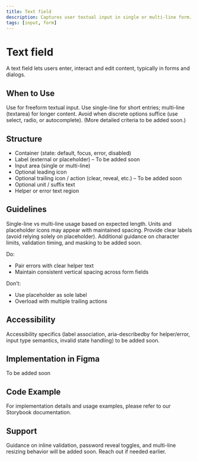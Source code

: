 ```yaml
---
title: Text field
description: Captures user textual input in single or multi-line form.
tags: [input, form]
---
```


# Text field

A text field lets users enter, interact and edit content, typically in forms and dialogs.

## When to Use

Use for freeform textual input. Use single-line for short entries; multi-line (textarea) for longer content. Avoid when discrete options suffice (use select, radio, or autocomplete). (More detailed criteria to be added soon.)

## Structure

- Container (state: default, focus, error, disabled)
- Label (external or placeholder) – To be added soon
- Input area (single or multi-line)
- Optional leading icon
- Optional trailing icon / action (clear, reveal, etc.) – To be added soon
- Optional unit / suffix text
- Helper or error text region

## Guidelines

Single-line vs multi-line usage based on expected length. Units and placeholder icons may appear with maintained spacing. Provide clear labels (avoid relying solely on placeholder). Additional guidance on character limits, validation timing, and masking to be added soon.

Do:

- Pair errors with clear helper text
- Maintain consistent vertical spacing across form fields

Don’t:

- Use placeholder as sole label
- Overload with multiple trailing actions

## Accessibility

Accessibility specifics (label association, aria-describedby for helper/error, input type semantics, invalid state handling) to be added soon.

## Implementation in Figma

To be added soon

## Code Example

For implementation details and usage examples, please refer to our Storybook documentation.

## Support

Guidance on inline validation, password reveal toggles, and multi-line resizing behavior will be added soon. Reach out if needed earlier.
